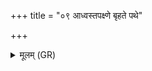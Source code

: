 +++
title = "०९ आध्वस्तपक्ष्णे बृहते पथे"

+++
<details><summary>मूलम् (GR)</summary>

+++(PSK 20.57.9cd)+++आध्वस्तपक्ष्णे बृहते  
पथे ऽहम् अकरं नमः ॥
</details>